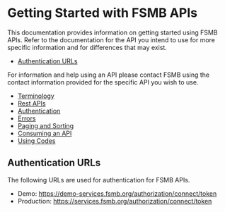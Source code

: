 # Getting Started with FSMB APIs

This documentation provides information on getting started using FSMB APIs. Refer to the documentation for the API you intend to use for more specific information and for differences that may exist. 

- [Authentication URLs](#authentication-urls)

For information and help using an API please contact FSMB using the contact information provided for the specific API you wish to use.

- [Terminology](docs/terminology.md)
- [Rest APIs](docs/rest.md)  
- [Authentication](docs/authentication.md)  
- [Errors](docs/errors.md)
- [Paging and Sorting](docs/paging-sorting.md)
- [Consuming an API](docs/consuming.md)
- [Using Codes](docs/readme.md)

## Authentication URLs

The following URLs are used for authentication for FSMB APIs.

 - Demo: https://demo-services.fsmb.org/authorization/connect/token
 - Production: https://services.fsmb.org/authorization/connect/token
